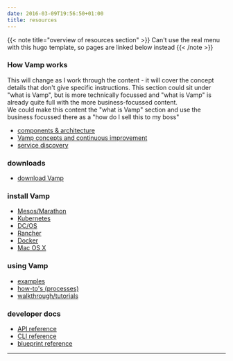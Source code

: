```yaml
---
date: 2016-03-09T19:56:50+01:00
title: resources
---
```

{{< note title="overview of resources section" >}}
Can't use the real menu with this hugo template, so pages are linked below instead
{{< /note >}}

### How Vamp works
This will change as I work through the content - it will cover the concept details that don't give specific instructions. This section could sit under "what is Vamp", but is more technically focussed and "what is Vamp" is already quite full with the more business-focussed content.   
We could make this content the "what is Vamp" section and use the business focussed there as a "how do I sell this to my boss"

* [components & architecture](/components/)
* [Vamp concepts and continuous improvement](/vampconcepts/)
* [service discovery](/servicediscovery/)


### downloads
* [download Vamp](/downloads/)

### install Vamp
  * [Mesos/Marathon](/docs/mesosmarathon/)
  * [Kubernetes](/docs/kubernetes/)
  * [DC/OS](/docs/dcos/)
  * [Rancher](/docs/rancher/)
  * [Docker](/docs/docker/)
  * [Mac OS X](/docs/macosx/)

### using Vamp
* [examples](/examples/)
* [how-to's (processes)](/howto/)
* [walkthrough/tutorials](/tutorials/)

### developer docs
* [API reference](http://vamp.io/documentation/api-reference/)
* [CLI reference](http://vamp.io/documentation/cli-reference/)
* [blueprint reference](/blueprint/)


--------

